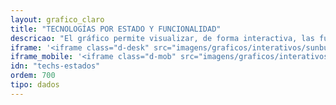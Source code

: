 ```yaml
---
layout: grafico_claro
title: "TECNOLOGÍAS POR ESTADO Y FUNCIONALIDAD"
descricao: "El gráfico permite visualizar, de forma interactiva, las funcionalidades de las tecnologías mapeadas por estado y el número de veces que aparecen."
iframe: '<iframe class="d-desk" src="imagens/graficos/interativos/sunburst" onload="loadIframe()" scrolling="auto" width="100%" height="700px" frameborder="no" seamless allowfullscreen> </iframe>'
iframe_mobile: '<iframe class="d-mob" src="imagens/graficos/interativos/sunburst_mobile" onload="loadIframe()" scrolling="auto" width="100%" height="830px" frameborder="no" seamless allowfullscreen> </iframe>'
idn: "techs-estados"
ordem: 700
tipo: dados
---
```

